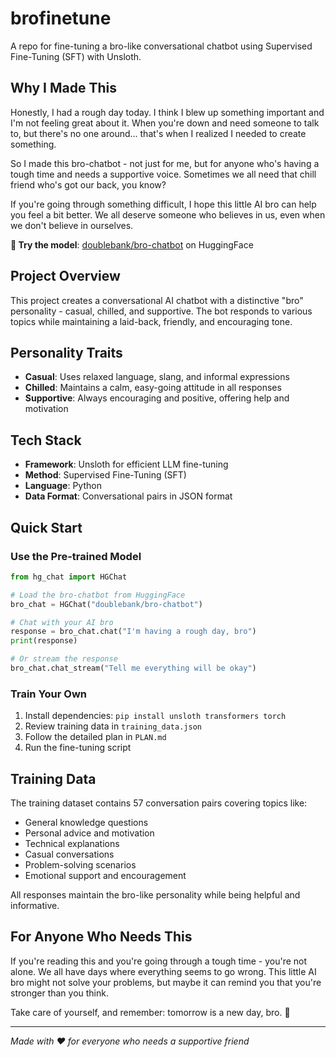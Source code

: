 # brofinetune
A repo for fine-tuning a bro-like conversational chatbot using Supervised Fine-Tuning (SFT) with Unsloth.

## Why I Made This

Honestly, I had a rough day today. I think I blew up something important and I'm not feeling great about it. When you're down and need someone to talk to, but there's no one around... that's when I realized I needed to create something.

So I made this bro-chatbot - not just for me, but for anyone who's having a tough time and needs a supportive voice. Sometimes we all need that chill friend who's got our back, you know?

If you're going through something difficult, I hope this little AI bro can help you feel a bit better. We all deserve someone who believes in us, even when we don't believe in ourselves.

**🤖 Try the model**: [doublebank/bro-chatbot](https://huggingface.co/doublebank/bro-chatbot) on HuggingFace

## Project Overview
This project creates a conversational AI chatbot with a distinctive "bro" personality - casual, chilled, and supportive. The bot responds to various topics while maintaining a laid-back, friendly, and encouraging tone.

## Personality Traits
- **Casual**: Uses relaxed language, slang, and informal expressions
- **Chilled**: Maintains a calm, easy-going attitude in all responses
- **Supportive**: Always encouraging and positive, offering help and motivation

## Tech Stack
- **Framework**: Unsloth for efficient LLM fine-tuning
- **Method**: Supervised Fine-Tuning (SFT)
- **Language**: Python
- **Data Format**: Conversational pairs in JSON format

## Quick Start

### Use the Pre-trained Model
```python
from hg_chat import HGChat

# Load the bro-chatbot from HuggingFace
bro_chat = HGChat("doublebank/bro-chatbot")

# Chat with your AI bro
response = bro_chat.chat("I'm having a rough day, bro")
print(response)

# Or stream the response
bro_chat.chat_stream("Tell me everything will be okay")
```

### Train Your Own
1. Install dependencies: `pip install unsloth transformers torch`
2. Review training data in `training_data.json`
3. Follow the detailed plan in `PLAN.md`
4. Run the fine-tuning script

## Training Data
The training dataset contains 57 conversation pairs covering topics like:
- General knowledge questions
- Personal advice and motivation
- Technical explanations
- Casual conversations
- Problem-solving scenarios
- Emotional support and encouragement

All responses maintain the bro-like personality while being helpful and informative.

## For Anyone Who Needs This

If you're reading this and you're going through a tough time - you're not alone. We all have days where everything seems to go wrong. This little AI bro might not solve your problems, but maybe it can remind you that you're stronger than you think.

Take care of yourself, and remember: tomorrow is a new day, bro. 💪

---

*Made with ❤️ for everyone who needs a supportive friend*
